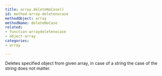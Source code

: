```yaml
---
title: array.deleteNoCase()
id: method-array-deletenocase
methodObject: array
methodName: deleteNoCase
related:
- function-arraydeletenocase
- object-array
categories:
- array

---
```


Deletes specified object from given array, in case of a string the case of the string does not matter.
